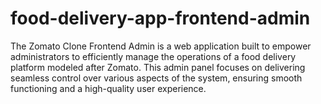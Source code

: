 # food-delivery-app-frontend-admin
The Zomato Clone Frontend Admin is a web application built to empower administrators to efficiently manage the operations of a food delivery platform modeled after Zomato. This admin panel focuses on delivering seamless control over various aspects of the system, ensuring smooth functioning and a high-quality user experience.

